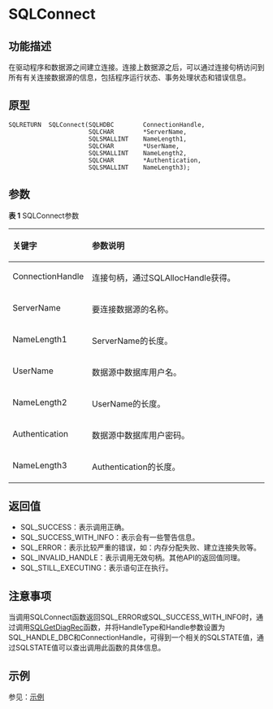 # SQLConnect<a name="ZH-CN_TOPIC_0242371443"></a>

## 功能描述<a name="zh-cn_topic_0238272889_zh-cn_topic_0237120419_zh-cn_topic_0059778729_s3748e0b0ff1d4511806e76a6047e4b2b"></a>

在驱动程序和数据源之间建立连接。连接上数据源之后，可以通过连接句柄访问到所有有关连接数据源的信息，包括程序运行状态、事务处理状态和错误信息。

## 原型<a name="zh-cn_topic_0238272889_zh-cn_topic_0237120419_zh-cn_topic_0059778729_sb221c464db69418a9a71727249ffa46d"></a>

```
SQLRETURN  SQLConnect(SQLHDBC        ConnectionHandle,
                      SQLCHAR        *ServerName,
                      SQLSMALLINT    NameLength1,
                      SQLCHAR        *UserName,
                      SQLSMALLINT    NameLength2,
                      SQLCHAR        *Authentication,
                      SQLSMALLINT    NameLength3);
```

## 参数<a name="zh-cn_topic_0238272889_zh-cn_topic_0237120419_zh-cn_topic_0059778729_s8e3d90b3650941d994840a8518e66e9f"></a>

**表 1**  SQLConnect参数

<a name="zh-cn_topic_0238272889_zh-cn_topic_0237120419_zh-cn_topic_0059778729_t8fa9f060033b4a26984779280c60854a"></a>
<table><thead align="left"><tr id="zh-cn_topic_0238272889_zh-cn_topic_0237120419_zh-cn_topic_0059778729_r67f0db498b654a479449758e7e462f2f"><th class="cellrowborder" valign="top" width="24.04%" id="mcps1.2.3.1.1"><p id="zh-cn_topic_0238272889_zh-cn_topic_0237120419_zh-cn_topic_0059778729_a2add2d24270f4e59922177f4535d87b0"><a name="zh-cn_topic_0238272889_zh-cn_topic_0237120419_zh-cn_topic_0059778729_a2add2d24270f4e59922177f4535d87b0"></a><a name="zh-cn_topic_0238272889_zh-cn_topic_0237120419_zh-cn_topic_0059778729_a2add2d24270f4e59922177f4535d87b0"></a><strong id="zh-cn_topic_0238272889_zh-cn_topic_0237120419_zh-cn_topic_0059778729_a437d747ef7534328a3f3242891fb032b"><a name="zh-cn_topic_0238272889_zh-cn_topic_0237120419_zh-cn_topic_0059778729_a437d747ef7534328a3f3242891fb032b"></a><a name="zh-cn_topic_0238272889_zh-cn_topic_0237120419_zh-cn_topic_0059778729_a437d747ef7534328a3f3242891fb032b"></a>关键字</strong></p>
</th>
<th class="cellrowborder" valign="top" width="75.96000000000001%" id="mcps1.2.3.1.2"><p id="zh-cn_topic_0238272889_zh-cn_topic_0237120419_zh-cn_topic_0059778729_a312049a8d7c84346860dec6821736629"><a name="zh-cn_topic_0238272889_zh-cn_topic_0237120419_zh-cn_topic_0059778729_a312049a8d7c84346860dec6821736629"></a><a name="zh-cn_topic_0238272889_zh-cn_topic_0237120419_zh-cn_topic_0059778729_a312049a8d7c84346860dec6821736629"></a><strong id="zh-cn_topic_0238272889_zh-cn_topic_0237120419_zh-cn_topic_0059778729_aa36a4514cc3e4faf8a591ca2e33d824b"><a name="zh-cn_topic_0238272889_zh-cn_topic_0237120419_zh-cn_topic_0059778729_aa36a4514cc3e4faf8a591ca2e33d824b"></a><a name="zh-cn_topic_0238272889_zh-cn_topic_0237120419_zh-cn_topic_0059778729_aa36a4514cc3e4faf8a591ca2e33d824b"></a>参数说明</strong></p>
</th>
</tr>
</thead>
<tbody><tr id="zh-cn_topic_0238272889_zh-cn_topic_0237120419_zh-cn_topic_0059778729_r00ff3c02290a482baca6ceb0ce57f357"><td class="cellrowborder" valign="top" width="24.04%" headers="mcps1.2.3.1.1 "><p id="zh-cn_topic_0238272889_zh-cn_topic_0237120419_zh-cn_topic_0059778729_ae0e72302b59b49b499448eb88a9a1a76"><a name="zh-cn_topic_0238272889_zh-cn_topic_0237120419_zh-cn_topic_0059778729_ae0e72302b59b49b499448eb88a9a1a76"></a><a name="zh-cn_topic_0238272889_zh-cn_topic_0237120419_zh-cn_topic_0059778729_ae0e72302b59b49b499448eb88a9a1a76"></a>ConnectionHandle</p>
</td>
<td class="cellrowborder" valign="top" width="75.96000000000001%" headers="mcps1.2.3.1.2 "><p id="zh-cn_topic_0238272889_zh-cn_topic_0237120419_zh-cn_topic_0059778729_a0ea6511187604ba6ac910c5d172e45fc"><a name="zh-cn_topic_0238272889_zh-cn_topic_0237120419_zh-cn_topic_0059778729_a0ea6511187604ba6ac910c5d172e45fc"></a><a name="zh-cn_topic_0238272889_zh-cn_topic_0237120419_zh-cn_topic_0059778729_a0ea6511187604ba6ac910c5d172e45fc"></a>连接句柄，通过SQLAllocHandle获得。</p>
</td>
</tr>
<tr id="zh-cn_topic_0238272889_zh-cn_topic_0237120419_zh-cn_topic_0059778729_r2358b92eeb20466292ba04eb3aabccee"><td class="cellrowborder" valign="top" width="24.04%" headers="mcps1.2.3.1.1 "><p id="zh-cn_topic_0238272889_zh-cn_topic_0237120419_zh-cn_topic_0059778729_a487de916b4af4a10a8a8e8b1cc3f7d9f"><a name="zh-cn_topic_0238272889_zh-cn_topic_0237120419_zh-cn_topic_0059778729_a487de916b4af4a10a8a8e8b1cc3f7d9f"></a><a name="zh-cn_topic_0238272889_zh-cn_topic_0237120419_zh-cn_topic_0059778729_a487de916b4af4a10a8a8e8b1cc3f7d9f"></a>ServerName</p>
</td>
<td class="cellrowborder" valign="top" width="75.96000000000001%" headers="mcps1.2.3.1.2 "><p id="zh-cn_topic_0238272889_zh-cn_topic_0237120419_zh-cn_topic_0059778729_a10a0aacacccf4812ab6a1aff49b95bb3"><a name="zh-cn_topic_0238272889_zh-cn_topic_0237120419_zh-cn_topic_0059778729_a10a0aacacccf4812ab6a1aff49b95bb3"></a><a name="zh-cn_topic_0238272889_zh-cn_topic_0237120419_zh-cn_topic_0059778729_a10a0aacacccf4812ab6a1aff49b95bb3"></a>要连接数据源的名称。</p>
</td>
</tr>
<tr id="zh-cn_topic_0238272889_zh-cn_topic_0237120419_zh-cn_topic_0059778729_r1dcca3acf01c4acd82b4ae61e35bf2f3"><td class="cellrowborder" valign="top" width="24.04%" headers="mcps1.2.3.1.1 "><p id="zh-cn_topic_0238272889_zh-cn_topic_0237120419_zh-cn_topic_0059778729_adaba0e6c4b41438583c5280d165a791d"><a name="zh-cn_topic_0238272889_zh-cn_topic_0237120419_zh-cn_topic_0059778729_adaba0e6c4b41438583c5280d165a791d"></a><a name="zh-cn_topic_0238272889_zh-cn_topic_0237120419_zh-cn_topic_0059778729_adaba0e6c4b41438583c5280d165a791d"></a>NameLength1</p>
</td>
<td class="cellrowborder" valign="top" width="75.96000000000001%" headers="mcps1.2.3.1.2 "><p id="zh-cn_topic_0238272889_zh-cn_topic_0237120419_zh-cn_topic_0059778729_a4ed378cc20844cba87f4cda82a0c25e2"><a name="zh-cn_topic_0238272889_zh-cn_topic_0237120419_zh-cn_topic_0059778729_a4ed378cc20844cba87f4cda82a0c25e2"></a><a name="zh-cn_topic_0238272889_zh-cn_topic_0237120419_zh-cn_topic_0059778729_a4ed378cc20844cba87f4cda82a0c25e2"></a>ServerName的长度。</p>
</td>
</tr>
<tr id="zh-cn_topic_0238272889_zh-cn_topic_0237120419_zh-cn_topic_0059778729_rd1c446446d2944a6be02986a6d737db8"><td class="cellrowborder" valign="top" width="24.04%" headers="mcps1.2.3.1.1 "><p id="zh-cn_topic_0238272889_zh-cn_topic_0237120419_zh-cn_topic_0059778729_a0a86c75de1314282a5a57faed38fbcd5"><a name="zh-cn_topic_0238272889_zh-cn_topic_0237120419_zh-cn_topic_0059778729_a0a86c75de1314282a5a57faed38fbcd5"></a><a name="zh-cn_topic_0238272889_zh-cn_topic_0237120419_zh-cn_topic_0059778729_a0a86c75de1314282a5a57faed38fbcd5"></a>UserName</p>
</td>
<td class="cellrowborder" valign="top" width="75.96000000000001%" headers="mcps1.2.3.1.2 "><p id="zh-cn_topic_0238272889_zh-cn_topic_0237120419_zh-cn_topic_0059778729_abe30dc71839d4548b4e4ed3e86f3803c"><a name="zh-cn_topic_0238272889_zh-cn_topic_0237120419_zh-cn_topic_0059778729_abe30dc71839d4548b4e4ed3e86f3803c"></a><a name="zh-cn_topic_0238272889_zh-cn_topic_0237120419_zh-cn_topic_0059778729_abe30dc71839d4548b4e4ed3e86f3803c"></a>数据源中数据库用户名。</p>
</td>
</tr>
<tr id="zh-cn_topic_0238272889_zh-cn_topic_0237120419_zh-cn_topic_0059778729_r818170604e194631aa4fd7c8e573e3e7"><td class="cellrowborder" valign="top" width="24.04%" headers="mcps1.2.3.1.1 "><p id="zh-cn_topic_0238272889_zh-cn_topic_0237120419_zh-cn_topic_0059778729_a07106f188bcc4034b600cb494346da2f"><a name="zh-cn_topic_0238272889_zh-cn_topic_0237120419_zh-cn_topic_0059778729_a07106f188bcc4034b600cb494346da2f"></a><a name="zh-cn_topic_0238272889_zh-cn_topic_0237120419_zh-cn_topic_0059778729_a07106f188bcc4034b600cb494346da2f"></a>NameLength2</p>
</td>
<td class="cellrowborder" valign="top" width="75.96000000000001%" headers="mcps1.2.3.1.2 "><p id="zh-cn_topic_0238272889_zh-cn_topic_0237120419_zh-cn_topic_0059778729_a0ef78ad7a33a4aa28a735d50baf3989e"><a name="zh-cn_topic_0238272889_zh-cn_topic_0237120419_zh-cn_topic_0059778729_a0ef78ad7a33a4aa28a735d50baf3989e"></a><a name="zh-cn_topic_0238272889_zh-cn_topic_0237120419_zh-cn_topic_0059778729_a0ef78ad7a33a4aa28a735d50baf3989e"></a>UserName的长度。</p>
</td>
</tr>
<tr id="zh-cn_topic_0238272889_zh-cn_topic_0237120419_zh-cn_topic_0059778729_r828433a3a635476bbd2af6f7cb444edd"><td class="cellrowborder" valign="top" width="24.04%" headers="mcps1.2.3.1.1 "><p id="zh-cn_topic_0238272889_zh-cn_topic_0237120419_zh-cn_topic_0059778729_afac5a1261da94e6c8d22eda7cbfa4eac"><a name="zh-cn_topic_0238272889_zh-cn_topic_0237120419_zh-cn_topic_0059778729_afac5a1261da94e6c8d22eda7cbfa4eac"></a><a name="zh-cn_topic_0238272889_zh-cn_topic_0237120419_zh-cn_topic_0059778729_afac5a1261da94e6c8d22eda7cbfa4eac"></a>Authentication</p>
</td>
<td class="cellrowborder" valign="top" width="75.96000000000001%" headers="mcps1.2.3.1.2 "><p id="zh-cn_topic_0238272889_zh-cn_topic_0237120419_zh-cn_topic_0059778729_a87355c2936ab422eb84970d97c3c63b6"><a name="zh-cn_topic_0238272889_zh-cn_topic_0237120419_zh-cn_topic_0059778729_a87355c2936ab422eb84970d97c3c63b6"></a><a name="zh-cn_topic_0238272889_zh-cn_topic_0237120419_zh-cn_topic_0059778729_a87355c2936ab422eb84970d97c3c63b6"></a>数据源中数据库用户密码。</p>
</td>
</tr>
<tr id="zh-cn_topic_0238272889_zh-cn_topic_0237120419_zh-cn_topic_0059778729_r12a527185b9c429a91d5fa558c73690c"><td class="cellrowborder" valign="top" width="24.04%" headers="mcps1.2.3.1.1 "><p id="zh-cn_topic_0238272889_zh-cn_topic_0237120419_zh-cn_topic_0059778729_a4b575ec5aaa843fbb90da6a7c36388aa"><a name="zh-cn_topic_0238272889_zh-cn_topic_0237120419_zh-cn_topic_0059778729_a4b575ec5aaa843fbb90da6a7c36388aa"></a><a name="zh-cn_topic_0238272889_zh-cn_topic_0237120419_zh-cn_topic_0059778729_a4b575ec5aaa843fbb90da6a7c36388aa"></a>NameLength3</p>
</td>
<td class="cellrowborder" valign="top" width="75.96000000000001%" headers="mcps1.2.3.1.2 "><p id="zh-cn_topic_0238272889_zh-cn_topic_0237120419_zh-cn_topic_0059778729_ab67c5b3b26e64f77919bb90b58a4bd46"><a name="zh-cn_topic_0238272889_zh-cn_topic_0237120419_zh-cn_topic_0059778729_ab67c5b3b26e64f77919bb90b58a4bd46"></a><a name="zh-cn_topic_0238272889_zh-cn_topic_0237120419_zh-cn_topic_0059778729_ab67c5b3b26e64f77919bb90b58a4bd46"></a>Authentication的长度。</p>
</td>
</tr>
</tbody>
</table>

## 返回值<a name="zh-cn_topic_0238272889_zh-cn_topic_0237120419_zh-cn_topic_0059778729_s2854e438cc754b68aec0788b1cd26b3d"></a>

-   SQL\_SUCCESS：表示调用正确。
-   SQL\_SUCCESS\_WITH\_INFO：表示会有一些警告信息。
-   SQL\_ERROR：表示比较严重的错误，如：内存分配失败、建立连接失败等。
-   SQL\_INVALID\_HANDLE：表示调用无效句柄。其他API的返回值同理。
-   SQL\_STILL\_EXECUTING：表示语句正在执行。

## 注意事项<a name="zh-cn_topic_0238272889_zh-cn_topic_0237120419_zh-cn_topic_0059778729_s570c6037911d4c57a42ca982c83b9c6d"></a>

当调用SQLConnect函数返回SQL\_ERROR或SQL\_SUCCESS\_WITH\_INFO时，通过调用[SQLGetDiagRec](SQLGetDiagRec.md#ZH-CN_TOPIC_0242371454)函数，并将HandleType和Handle参数设置为SQL\_HANDLE\_DBC和ConnectionHandle，可得到一个相关的SQLSTATE值，通过SQLSTATE值可以查出调用此函数的具体信息。

## 示例<a name="zh-cn_topic_0238272889_zh-cn_topic_0237120419_zh-cn_topic_0059778729_s941ebfb1b130484d9e8e7225aa91a590"></a>

参见：[示例](示例.md#ZH-CN_TOPIC_0242377033)

